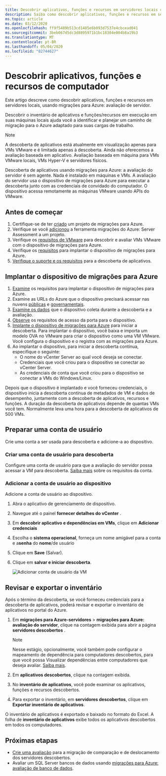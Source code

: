 ```yaml
---
title: Descobrir aplicativos, funções e recursos em servidores locais com as migrações para Azure
description: Saiba como descobrir aplicativos, funções e recursos em servidores locais com a avaliação de servidor de migrações para Azure.
ms.topic: article
ms.date: 03/12/2020
ms.openlocfilehash: ff9f5489b513cd1405e6b093d7537e4cbcead041
ms.sourcegitcommit: 3beb067d5dc3d8895971b1bc18304e004b8a19b3
ms.translationtype: MT
ms.contentlocale: pt-BR
ms.lasthandoff: 05/04/2020
ms.locfileid: "82744627"
---
```

# <a name="discover-machine-apps-roles-and-features"></a>Descobrir aplicativos, funções e recursos de computador

Este artigo descreve como descobrir aplicativos, funções e recursos em servidores locais, usando migrações para Azure: avaliação de servidor.

Descobrir o inventário de aplicativos e funções/recursos em execução em suas máquinas locais ajuda você a identificar e planejar um caminho de migração para o Azure adaptado para suas cargas de trabalho.

> [!NOTE]
> A descoberta de aplicativos está atualmente em visualização apenas para VMs VMware e é limitada apenas à descoberta. Ainda não oferecemos a avaliação baseada em aplicativo. Avaliação baseada em máquina para VMs VMware locais, VMs Hyper-V e servidores físicos.

Descoberta de aplicativos usando migrações para Azure: a avaliação do servidor é sem agente. Nada é instalado em máquinas e VMs. A avaliação do servidor usa o dispositivo de migrações para Azure para executar a descoberta junto com as credenciais de convidado do computador. O dispositivo acessa remotamente as máquinas VMware usando APIs do VMware.


## <a name="before-you-start"></a>Antes de começar

1. Certifique-se de ter [criado](how-to-add-tool-first-time.md) um projeto de migrações para Azure.
2. Verifique se você [adicionou](how-to-assess.md) a ferramenta migrações do Azure: Server Assessment a um projeto.
4. Verifique os [requisitos de VMware](migrate-support-matrix-vmware.md#vmware-requirements) para descobrir e avaliar VMs VMware com o dispositivo de migrações para Azure.
5. Verifique os [requisitos](migrate-appliance.md) para implantar o dispositivo de migrações para Azure.
6. [Verifique o suporte e os requisitos](migrate-support-matrix-vmware.md#application-discovery) para a descoberta de aplicativos.



## <a name="deploy-the-azure-migrate-appliance"></a>Implantar o dispositivo de migrações para Azure

1. [Examine](migrate-appliance.md#appliance---vmware) os requisitos para implantar o dispositivo de migrações para Azure.
2. Examine as URLs do Azure que o dispositivo precisará acessar nas nuvens [públicas](migrate-appliance.md#public-cloud-urls) e [governamentais](migrate-appliance.md#government-cloud-urls).
3. [Examine os dados](migrate-appliance.md#collected-data---vmware) que o dispositivo coleta durante a descoberta e a avaliação.
4. [Observe](migrate-support-matrix-vmware.md#port-access) os requisitos de acesso da porta para o dispositivo.
5. [Implante o dispositivo de migrações para Azure](how-to-set-up-appliance-vmware.md) para iniciar a descoberta. Para implantar o dispositivo, você baixa e importa um modelo OVA no VMware para criar o dispositivo como uma VM VMware. Você configura o dispositivo e o registra com as migrações para Azure.
6. Ao implantar o dispositivo, para iniciar a descoberta contínua, especifique o seguinte:
    - O nome do vCenter Server ao qual você deseja se conectar.
    - Credenciais que você criou para o dispositivo se conectar ao vCenter Server.
    - As credenciais de conta que você criou para o dispositivo se conectar a VMs do Windows/Linux.

Depois que o dispositivo é implantado e você forneceu credenciais, o dispositivo inicia a descoberta contínua de metadados de VM e dados de desempenho, juntamente com a descoberta de aplicativos, recursos e funções.  A duração da descoberta de aplicativos depende de quantas VMs você tem. Normalmente leva uma hora para a descoberta de aplicativos de 500 VMs.

## <a name="prepare-a-user-account"></a>Preparar uma conta de usuário

Crie uma conta a ser usada para descoberta e adicione-a ao dispositivo.

### <a name="create-a-user-account-for-discovery"></a>Criar uma conta de usuário para descoberta

Configure uma conta de usuário para que a avaliação do servidor possa acessar a VM para descoberta. [Saiba mais](migrate-support-matrix-vmware.md#application-discovery) sobre os requisitos da conta.


### <a name="add-the-user-account-to-the-appliance"></a>Adicionar a conta de usuário ao dispositivo

Adicione a conta de usuário ao dispositivo.

1. Abra o aplicativo de gerenciamento de dispositivo. 
2. Navegue até o painel **fornecer detalhes do vCenter** .
3. Em **descobrir aplicativo e dependências em VMs**, clique em **Adicionar credenciais**
3. Escolha o **sistema operacional**, forneça um nome amigável para a conta e a**senha** do **nome**/de usuário
6. Clique em **Save** (Salvar).
7. Clique em **salvar e iniciar descoberta**.

    ![Adicionar conta de usuário da VM](./media/how-to-create-group-machine-dependencies-agentless/add-vm-credential.png)





## <a name="review-and-export-the-inventory"></a>Revisar e exportar o inventário

Após o término da descoberta, se você forneceu credenciais para a descoberta de aplicativos, poderá revisar e exportar o inventário de aplicativos no portal do Azure.

1. Em **migrações para Azure-servidores** > **migrações para Azure: avaliação do servidor**, clique na contagem exibida para abrir a página **servidores descobertos** .

    > [!NOTE]
    > Nesse estágio, opcionalmente, você também pode configurar o mapeamento de dependência para computadores descobertos, para que você possa Visualizar dependências entre computadores que deseja avaliar. [Saiba mais](how-to-create-group-machine-dependencies.md).

2. Em **aplicativos descobertos**, clique na contagem exibida.
3. No **inventário de aplicativos**, você pode examinar os aplicativos, funções e recursos descobertos.
4. Para exportar o inventário, em **servidores descobertos**, clique em **Exportar inventário de aplicativos**.

O inventário de aplicativos é exportado e baixado no formato do Excel. A folha de **inventário de aplicativos** exibe todos os aplicativos descobertos em todos os computadores.

## <a name="next-steps"></a>Próximas etapas

- [Crie uma avaliação](how-to-create-assessment.md) para a migração de comparação e de deslocamento dos servidores descobertos.
- Avaliar um SQL Server bancos de dados usando [migrações para Azure: avaliação de banco de dados](https://docs.microsoft.com/sql/dma/dma-assess-sql-data-estate-to-sqldb?view=sql-server-2017).
